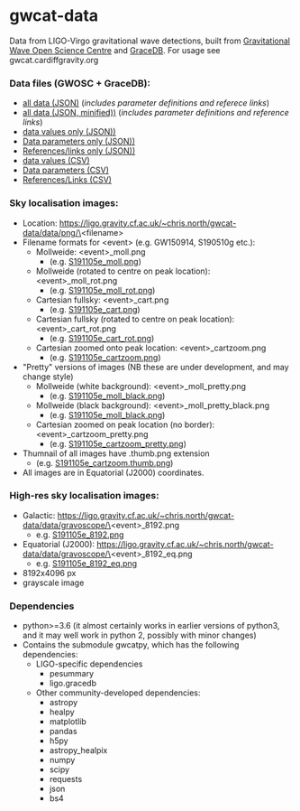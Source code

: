 # gwcat-data
Data from LIGO-Virgo gravitational wave detections, built from [Gravitational Wave Open Science Centre](https://www.gw-openscience.org/) and [GraceDB](https://gracedb.ligo.org/latest/). For usage see gwcat.cardiffgravity.org

### Data files (GWOSC + GraceDB):
 * [all data (JSON)](data/gwosc_gracedb.json) (_includes parameter definitions and referece links_)
 * [all data (JSON, minified))](data/gwosc_gracedb.min.json) (_includes parameter definitions and reference links_)
 * [data values only (JSON))](data/data.json)
 * [Data parameters only (JSON))](data/parameters.json)
 * [References/links only (JSON))](data/links.json)
 * [data values (CSV)](data/gwosc_gracedb.csv)
 * [Data parameters (CSV)](data/parameters.csv)
 * [References/Links (CSV)](data/links.csv)

### Sky localisation images:
 * Location: https://ligo.gravity.cf.ac.uk/~chris.north/gwcat-data/data/png/\<filename\>
 * Filename formats for \<event\> (e.g. GW150914, S190510g etc.):
    * Mollweide: \<event\>_moll.png
        * (e.g. [S191105e_moll.png](https://ligo.gravity.cf.ac.uk/~chris.north/gwcat-data/data/png/S191105e_moll.png))
    * Mollweide (rotated to centre on peak location): \<event\>_moll_rot.png
        * (e.g. [S191105e_moll_rot.png](https://ligo.gravity.cf.ac.uk/~chris.north/gwcat-data/data/png/S191105e_moll_rot.png))
    * Cartesian fullsky: \<event\>_cart.png
        * (e.g. [S191105e_cart.png](https://ligo.gravity.cf.ac.uk/~chris.north/gwcat-data/data/png/S191105e_cart.png))
    * Cartesian fullsky (rotated to centre on peak location): \<event\>_cart_rot.png
        * (e.g. [S191105e_cart_rot.png](https://ligo.gravity.cf.ac.uk/~chris.north/gwcat-data/data/png/S191105e_cart_rot.png))
    * Cartesian zoomed onto peak location: \<event\>_cartzoom.png
        * (e.g. [S191105e_cartzoom.png](https://ligo.gravity.cf.ac.uk/~chris.north/gwcat-data/data/png/S191105e_cartzoom.png))
 * "Pretty" versions of images (NB these are under development, and may change style)
    * Mollweide (white background): \<event\>_moll_pretty.png
        * (e.g. [S191105e_moll_black.png](https://ligo.gravity.cf.ac.uk/~chris.north/gwcat-data/data/png/S191105e_moll_pretty.png))
    * Mollweide (black background): \<event\>_moll_pretty_black.png
        * (e.g. [S191105e_moll_black.png](https://ligo.gravity.cf.ac.uk/~chris.north/gwcat-data/data/png/S191105e_moll_pretty_black.png))
    * Cartesian zoomed on peak location (no border): \<event\>_cartzoom_pretty.png
        * (e.g. [S191105e_cartzoom_pretty.png](https://ligo.gravity.cf.ac.uk/~chris.north/gwcat-data/data/png/S191105e_cartzoom_pretty.png))
 * Thumnail of all images have .thumb.png extension
    * (e.g. [S191105e_cartzoom.thumb.png](https://ligo.gravity.cf.ac.uk/~chris.north/gwcat-data/data/png/S191105e_cartzoom.thumb.png))
 * All images are in Equatorial (J2000) coordinates.

 
 
### High-res sky localisation images:
 * Galactic: https://ligo.gravity.cf.ac.uk/~chris.north/gwcat-data/data/gravoscope/\<event\>_8192.png
   * e.g. [S191105e_8192.png](https://ligo.gravity.cf.ac.uk/~chris.north/gwcat-data/data/gravoscope/S191105e_8192.png)
 * Equatorial (J2000): https://ligo.gravity.cf.ac.uk/~chris.north/gwcat-data/data/gravoscope/\<event\>_8192_eq.png
   * e.g. [S191105e_8192_eq.png](https://ligo.gravity.cf.ac.uk/~chris.north/gwcat-data/data/gravoscope/S191105e_8192_eq.png)
 * 8192x4096 px
 * grayscale image

### Dependencies
 * python>=3.6 (it almost certainly works in earlier versions of python3, and it may well work in python 2, possibly with minor changes)
 * Contains the submodule gwcatpy, which has the following dependencies:
    * LIGO-specific dependencies
      * pesummary
      * ligo.gracedb
    * Other community-developed dependencies:
      * astropy
      * healpy
      * matplotlib
      * pandas
      * h5py
      * astropy_healpix
      * numpy
      * scipy
      * requests
      * json
      * bs4
